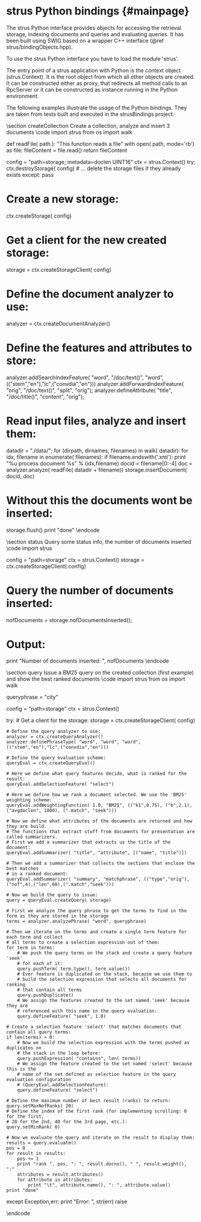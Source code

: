 strus Python bindings	 {#mainpage}
=====================

The strus Python interface provides objects for accessing the 
retrieval storage, indexing documents and queries and evaluating queries.
It has been built using SWIG based on a wrapper C++ interface (@ref strus/bindingObjects.hpp).

To use the strus Python interface you have to load the module 'strus'.

The entry point of a strus application with Python is the context object (strus.Context).
It is the root object from which all other objects are created.
It can be constructed either as proxy, that redirects all method calls to an RpcServer
or it can be constructed as instance running in the Python environment.

The following examples illustrate the usage of the Python bindings.
They are taken from tests built and executed in the strusBindings project.

\section createCollection Create a collection, analyze and insert 3 documents 
\code
import strus
from os import walk

def readFile( path ):
	"This function reads a file"
	with open( path, mode='rb') as file:
		fileContent = file.read()
	return fileContent

config = "path=storage; metadata=doclen UINT16"
ctx = strus.Context()
try:
	ctx.destroyStorage( config)
	# ... delete the storage files if they already exists
except:
	pass

# Create a new storage:
ctx.createStorage( config)
# Get a client for the new created storage:
storage = ctx.createStorageClient( config)

# Define the document analyzer to use:
analyzer = ctx.createDocumentAnalyzer()

# Define the features and attributes to store:
analyzer.addSearchIndexFeature( "word", "/doc/text()", "word", (("stem","en"),"lc",("convdia","en")))
analyzer.addForwardIndexFeature( "orig", "/doc/text()", "split", "orig");
analyzer.defineAttribute( "title", "/doc/title()", "content", "orig");

# Read input files, analyze and insert them:
datadir = "./data/";
for (dirpath, dirnames, filenames) in walk( datadir):
	for idx, filename in enumerate( filenames):
		if filename.endswith('.xml'):
			print "%u process document %s" % (idx,filename)
			docid = filename[0:-4]
			doc = analyzer.analyze( readFile( datadir + filename))
			storage.insertDocument( docid, doc)

# Without this the documents wont be inserted:
storage.flush()
print "done"
\endcode

\section status Query some status info, the number of documents inserted
\code
import strus

config = "path=storage"
ctx = strus.Context()
storage = ctx.createStorageClient( config)
# Query the number of documents inserted:
nofDocuments = storage.nofDocumentsInserted();
# Output:
print "Number of documents inserted: ", nofDocuments
\endcode

\section query Issue a BM25 query on the created collection (first example) and show the best ranked documents
\code
import strus
from os import walk

queryphrase = "city"

config = "path=storage"
ctx = strus.Context()

try:
	# Get a client for the storage:
	storage = ctx.createStorageClient( config)
	
	# Define the query analyzer to use:
	analyzer = ctx.createQueryAnalyzer()
	analyzer.definePhraseType( "word", "word", "word", (("stem","en"),"lc",("convdia","en")))
	
	# Define the query evaluation scheme:
	queryEval = ctx.createQueryEval()
	
	# Here we define what query features decide, what is ranked for the result:
	queryEval.addSelectionFeature( "select")
	
	# Here we define how we rank a document selected. We use the 'BM25' weighting scheme:
	queryEval.addWeightingFunction( 1.0, "BM25", (("k1",0.75), ("b",2.1), ("avgdoclen", 1000), (".match", "seek")))
	
	# Now we define what attributes of the documents are returned and how they are build.
	# The functions that extract stuff from documents for presentation are called summarizers.
	# First we add a summarizer that extracts us the title of the document:
	queryEval.addSummarizer( "title", "attribute", [("name", "title")])
	
	# Then we add a summarizer that collects the sections that enclose the best matches 
	# in a ranked document:
	queryEval.addSummarizer( "summary", "matchphrase", (("type","orig"),("nof",4),("len",60),(".match","seek")))
	
	# Now we build the query to issue:
	query = queryEval.createQuery( storage)
	
	# First we analyze the query phrase to get the terms to find in the form as they are stored in the storage
	terms = analyzer.analyzePhrase( "word", queryphrase)
	
	# Then we iterate on the terms and create a single term feature for each term and collect
	# all terms to create a selection expression out of them:
	for term in terms:
		# We push the query terms on the stack and create a query feature 'seek' 
		# for each of it:
		query.pushTerm( term.type(), term.value())
		# Ever feature is duplicated on the stack, because we use them to 
		# build the selection expression that selects all documents for ranking
		# that contain all terms
		query.pushDuplicate()
		# We assign the features created to the set named 'seek' because they are 
		# referenced with this name in the query evaluation:
		query.defineFeature( "seek", 1.0)
	
	# Create a selection feature 'select' that matches documents that contain all query terms:
	if len(terms) > 0:
		# Now we build the selection expression with the terms pushed as duplicates on
		# the stack in the loop before:
		query.pushExpression( "contains", len( terms))
		# We assign the feature created to the set named 'select' because this is the
		# name of the set defined as selection feature in the query evaluation configuration
		# (QueryEval.addSelectionFeature):
		query.defineFeature( "select")
	
	# Define the maximum number of best result (ranks) to return:
	query.setMaxNofRanks( 20)
	# Define the index of the first rank (for implementing scrolling: 0 for the first, 
	# 20 for the 2nd, 40 for the 3rd page, etc.):
	query.setMinRank( 0)
	
	# Now we evaluate the query and iterate on the result to display them:
	results = query.evaluate()
	pos = 0
	for result in results:
		pos += 1
		print "rank ", pos, ": ", result.docno(), " ", result.weight(), ":"
		attributes = result.attributes()
		for attribute in attributes:
			print "\t", attribute.name(), ": ", attribute.value()
	print "done"
except Exception,err:
	print "Error: ", str(err)
	raise

\endcode



